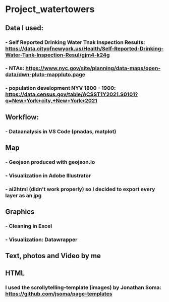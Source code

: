 # Project_watertowers

## Data I used: 
### - Self Reported Drinking Water Tnak Inspection Results: https://data.cityofnewyork.us/Health/Self-Reported-Drinking-Water-Tank-Inspection-Resul/gjm4-k24g 
### - NTAs: https://www.nyc.gov/site/planning/data-maps/open-data/dwn-pluto-mappluto.page 
### - population development NYV 1800 - 1900: https://data.census.gov/table/ACSST1Y2021.S0101?q=New+York+city,+New+York+2021 

## Workflow: 
### - Dataanalysis in VS Code (pnadas, matplot) 

## Map 
### - Geojson produced with geojson.io 
### - Visualization in Adobe Illustrator 
### - ai2html (didn't work properly) so I decided to export every layer as an jpg 

## Graphics 
### - Cleaning in Excel
### - Visualization: Datawrapper 

## Text, photos and Video by me 

## HTML 
### I used the scrollytelling-template (images) by Jonathan Soma: https://github.com/jsoma/page-templates

